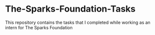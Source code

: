 # The-Sparks-Foundation-Tasks
This repository contains the tasks that I completed while working as an intern for The Sparks Foundation
